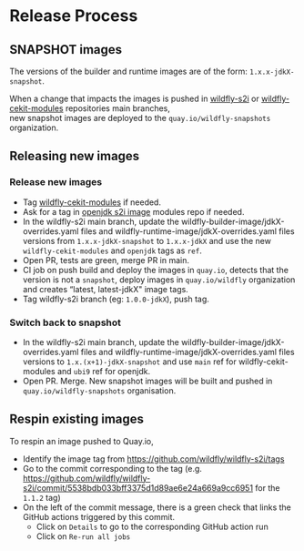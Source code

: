 # Release Process

## SNAPSHOT images

The versions of the builder and runtime images are of the form: `1.x.x-jdkX-snapshot`.

When a change that impacts the images is pushed in [wildfly-s2i](https://github.com/wildfly/wildfly-s2i) or 
[wildfly-cekit-modules](https://github.com/wildfly/wildfly-cekit-modules) repositories main branches,  
new snapshot images are deployed to the `quay.io/wildfly-snapshots` organization.

## Releasing new images

### Release new images

* Tag [wildfly-cekit-modules](https://github.com/wildfly/wildfly-cekit-modules) if needed.
* Ask for a tag in [openjdk s2i image](https://github.com/rh-openjdk/redhat-openjdk-containers) modules repo if needed.
* In the wildfly-s2i main branch, update the wildfly-builder-image/jdkX-overrides.yaml files and wildfly-runtime-image/jdkX-overrides.yaml files 
versions from `1.x.x-jdkX-snapshot` to `1.x.x-jdkX` and use the new `wildfly-cekit-modules` and `openjdk` tags as `ref`.
* Open PR, tests are green, merge PR in main.
* CI job on push build and deploy the images in `quay.io`, detects that the version is not a `snapshot`, deploy images in `quay.io/wildfly` organization 
and creates “latest, latest-jdkX" image tags.
* Tag wildfly-s2i  branch (eg: `1.0.0-jdkX`), push tag.

### Switch back to snapshot

* In the wildfly-s2i main branch, update the wildfly-builder-image/jdkX-overrides.yaml files and wildfly-runtime-image/jdkX-overrides.yaml files  
versions to `1.x.(x+1)-jdkX-snapshot` and use `main` ref for wildfly-cekit-modules and `ubi9` ref for openjdk.
* Open PR. Merge. New snapshot images will be built and pushed in `quay.io/wildfly-snapshots` organisation.

## Respin existing images

To respin an image pushed to Quay.io,

* Identify the image tag from https://github.com/wildfly/wildfly-s2i/tags
* Go to the commit corresponding to the tag (e.g. https://github.com/wildfly/wildfly-s2i/commit/5538bdb033bff3375d1d89ae6e24a669a9cc6951 for the `1.1.2` tag)
* On the left of the commit message, there is a green check that links the GitHub actions triggered by this commit.
  * Click on `Details` to go to the corresponding GitHub action run
  * Click on `Re-run all jobs`